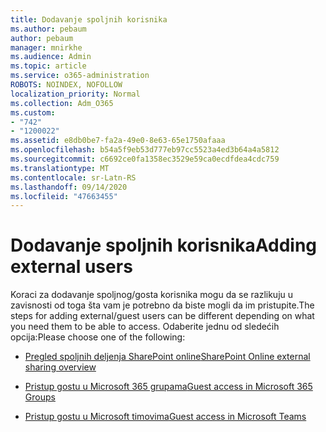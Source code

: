 ```yaml
---
title: Dodavanje spoljnih korisnika
ms.author: pebaum
author: pebaum
manager: mnirkhe
ms.audience: Admin
ms.topic: article
ms.service: o365-administration
ROBOTS: NOINDEX, NOFOLLOW
localization_priority: Normal
ms.collection: Adm_O365
ms.custom:
- "742"
- "1200022"
ms.assetid: e8db0be7-fa2a-49e0-8e63-65e1750afaaa
ms.openlocfilehash: b54a5f9eb53d777eb97cc5523a4ed3b64a4a5812
ms.sourcegitcommit: c6692ce0fa1358ec3529e59ca0ecdfdea4cdc759
ms.translationtype: MT
ms.contentlocale: sr-Latn-RS
ms.lasthandoff: 09/14/2020
ms.locfileid: "47663455"
---
```

# <a name="adding-external-users"></a><span data-ttu-id="886e0-102">Dodavanje spoljnih korisnika</span><span class="sxs-lookup"><span data-stu-id="886e0-102">Adding external users</span></span>

<span data-ttu-id="886e0-103">Koraci za dodavanje spoljnog/gosta korisnika mogu da se razlikuju u zavisnosti od toga šta vam je potrebno da biste mogli da im pristupite.</span><span class="sxs-lookup"><span data-stu-id="886e0-103">The steps for adding external/guest users can be different depending on what you need them to be able to access.</span></span> <span data-ttu-id="886e0-104">Odaberite jednu od sledećih opcija:</span><span class="sxs-lookup"><span data-stu-id="886e0-104">Please choose one of the following:</span></span>
  
- [<span data-ttu-id="886e0-105">Pregled spoljnih deljenja SharePoint online</span><span class="sxs-lookup"><span data-stu-id="886e0-105">SharePoint Online external sharing overview</span></span>](https://docs.microsoft.com/sharepoint/external-sharing-overview)

- [<span data-ttu-id="886e0-106">Pristup gostu u Microsoft 365 grupama</span><span class="sxs-lookup"><span data-stu-id="886e0-106">Guest access in Microsoft 365 Groups</span></span>](https://support.office.com/article/guest-access-in-office-365-groups-bfc7a840-868f-4fd6-a390-f347bf51aff6)

- [<span data-ttu-id="886e0-107">Pristup gostu u Microsoft timovima</span><span class="sxs-lookup"><span data-stu-id="886e0-107">Guest access in Microsoft Teams</span></span>](https://docs.microsoft.com/microsoftteams/guest-access-checklist)
